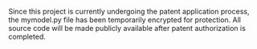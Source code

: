 Since this project is currently undergoing the patent application process, the mymodel.py file has been temporarily encrypted for protection. All source code will be made publicly available after patent authorization is completed.
